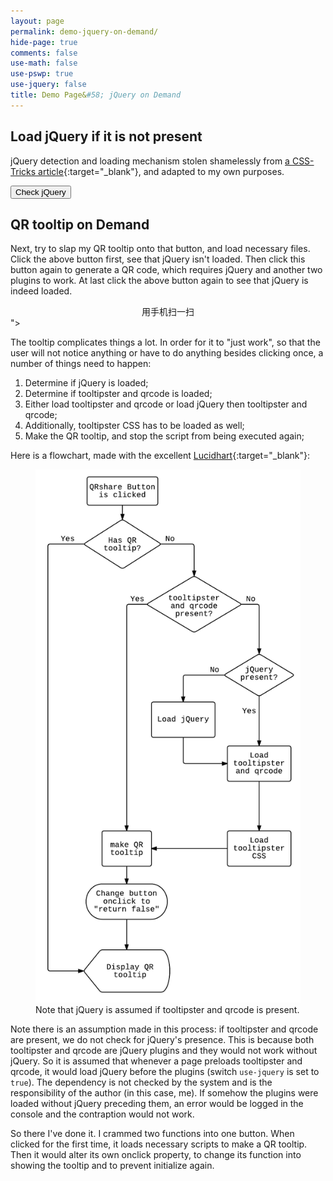 ```yaml
---
layout: page
permalink: demo-jquery-on-demand/
hide-page: true
comments: false
use-math: false
use-pswp: true
use-jquery: false
title: Demo Page&#58; jQuery on Demand
---
```


## Load jQuery if it is not present

jQuery detection and loading mechanism stolen shamelessly from [a CSS-Tricks article](https://css-tricks.com/snippets/jquery/load-jquery-only-if-not-present/){:target="_blank"}, and adapted to my own purposes.

<button type="button" onclick="loadjQueryOnDemand()">Check jQuery</button>

<p id="demo"></p>


## QR tooltip on Demand

Next, try to slap my QR tooltip onto that button, and load necessary files. Click the above button first, see that jQuery isn't loaded. Then click this button again to generate a QR code, which requires jQuery and another two plugins to work. At last click the above button again to see that jQuery is indeed loaded.

<a onclick="QRshare()" id="QRshare" title="<div id='qrcode' style='width: 256px; height: 260px;'><img src='/assets/images/qrbackground.png'/></div><figcaption style='text-align: center;'><i class='fa fa-arrow-up'></i>用手机扫一扫<i class='fa fa-arrow-up'></i></figcaption>"><i class="fa fa-qrcode fa-2x" ></i></a>

The tooltip complicates things a lot. In order for it to "just work", so that the user will not notice anything or have to do anything besides clicking once, a number of things need to happen:

1. Determine if jQuery is loaded;
2. Determine if tooltipster and qrcode is loaded;
3. Either load tooltipster and qrcode or load jQuery then tooltipster and qrcode;
4. Additionally, tooltipster CSS has to be loaded as well;
5. Make the QR tooltip, and stop the script from being executed again;

Here is a flowchart, made with the excellent [Lucidhart](https://www.lucidchart.com/){:target="_blank"}:

<div class="imgDisplay monod" style="max-width: 600px" itemscope itemtype="http://schema.org/ImageGallery">
  <figure itemprop="associatedMedia" itemscope itemtype="http://schema.org/ImageObject">
  <a href="/assets/images/QRtip-on-demand-flowchart-750x1506.png" itemprop="contentUrl" data-size="750x1506" >
  <img src="/assets/images/QRtip-on-demand-flowchart-750x1506.png" itemprop="thumbnail" 
    title="Note that jQuery is assumed if tooltipster and qrcode is present." 
    alt="Note that jQuery is assumed if tooltipster and qrcode is present." /></a>
  <figcaption itemprop="caption description">Note that jQuery is assumed if tooltipster and qrcode is present.</figcaption>
  </figure>
</div>

Note there is an assumption made in this process: if tooltipster and qrcode are present, we do not check for jQuery's presence. This is because both tooltipster and qrcode are jQuery plugins and they would not work without jQuery. So it is assumed that whenever a page preloads tooltipster and qrcode, it would load jQuery before the plugins (switch `use-jquery` is set to `true`). The dependency is not checked by the system and is the responsibility of the author (in this case, me). If somehow the plugins were loaded without jQuery preceding them, an error would be logged in the console and the contraption would not work.

So there I've done it. I crammed two functions into one button. When clicked for the first time, it loads necessary scripts to make a QR tooltip. Then it would alter its own onclick property, to change its function into showing the tooltip and to prevent initialize again. 

<script type="text/javascript">
  function QRshare() {
    if (typeof tooltipster == 'undefined') {
      if (typeof jQuery == 'undefined') {
        // Load jQuery and then QR code and Tooltipster
        getScript("{{ site.baseurl }}/public/js/jquery/jquery-1.11.3.min.js", function() {
          getScript("{{ site.baseurl }}/public/js/jquery-tooltipster-qrcode-bundle.min.js", function() {
            $('<link>').appendTo('head').attr({type : 'text/css', rel : 'stylesheet'})
              .attr('href', '{{ site.baseurl }}/public/css/tooltipster-bundle.min.css');
            makeQRTip();
            return false;
          });
        });
      }
      else {
        // Load QR code and tooltipster
        getScript("{{ site.baseurl }}/public/js/jquery-tooltipster-qrcode-bundle.min.js", function() {
          $('<link>').appendTo('head').attr({type : 'text/css', rel : 'stylesheet'})
            .attr('href', '{{ site.baseurl }}/public/css/tooltipster-bundle.min.css');
          makeQRTip();
          return false;
        });
      }
    }
    else {
      // Make QR tooltip
      makeQRTip();
      return false;
    }
  }

  function makeQRTip() {
    $('#QRshare').tooltipster({
      theme: 'tooltipster-shadow',
      contentAsHTML: true,
      trigger: 'click',
      maxwidth: 256,
      functionReady: function() {
        $('#qrcode').empty().qrcode({
          width: 256,
          height: 256,
          text: window.location.href
        });
      }
    });
    $('#QRshare').tooltipster('show', function() {
      $("#QRshare").attr("onclick","return false");
    })
  }

  function loadjQueryOnDemand() {
    var result;
    if (typeof jQuery == 'undefined') {
      result = "not detected. ";
    }
    else {
      result = "already loaded!";
    }
    document.getElementById('demo').innerHTML = "jQuery is "+result;
  }

  function foo() {
    $("#demo").append("<br><br>Now jQuery is loaded!");
  }

  function getScript(url, success) {
    var script = document.createElement('script');
        script.src = url;
    var head = document.getElementsByTagName('head')[0],
        done = false;
    // Attach handlers for all browsers
    script.onload = script.onreadystatechange = function() {
      if (!done && (!this.readyState || this.readyState == 'loaded' || this.readyState == 'complete')) {
      done = true;
        // callback function provided as param
        success();
        script.onload = script.onreadystatechange = null;
        head.removeChild(script)
      }
    }
    head.appendChild(script);
  }
</script>